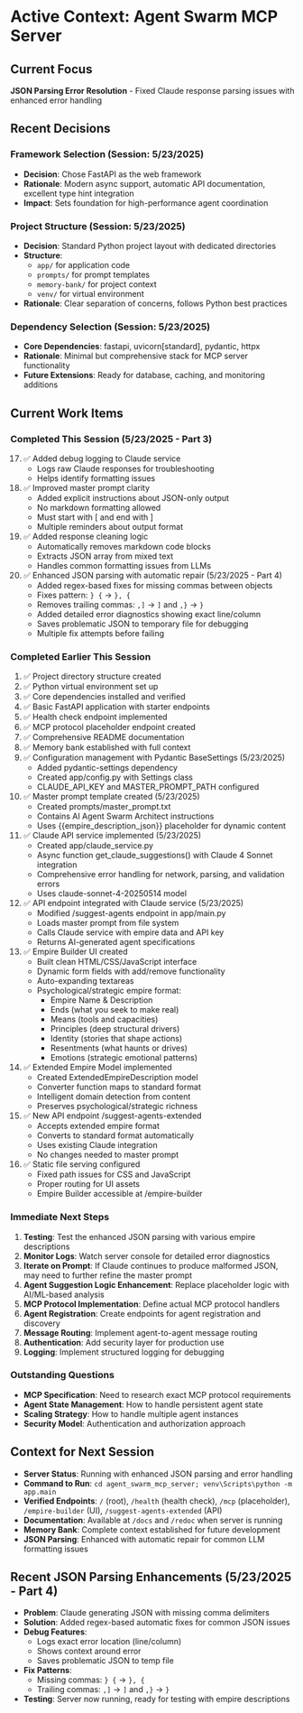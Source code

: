 # Active Context: Agent Swarm MCP Server

## Current Focus
**JSON Parsing Error Resolution** - Fixed Claude response parsing issues with enhanced error handling

## Recent Decisions

### Framework Selection (Session: 5/23/2025)
- **Decision**: Chose FastAPI as the web framework
- **Rationale**: Modern async support, automatic API documentation, excellent type hint integration
- **Impact**: Sets foundation for high-performance agent coordination

### Project Structure (Session: 5/23/2025)
- **Decision**: Standard Python project layout with dedicated directories
- **Structure**: 
  - `app/` for application code
  - `prompts/` for prompt templates
  - `memory-bank/` for project context
  - `venv/` for virtual environment
- **Rationale**: Clear separation of concerns, follows Python best practices

### Dependency Selection (Session: 5/23/2025)
- **Core Dependencies**: fastapi, uvicorn[standard], pydantic, httpx
- **Rationale**: Minimal but comprehensive stack for MCP server functionality
- **Future Extensions**: Ready for database, caching, and monitoring additions

## Current Work Items

### Completed This Session (5/23/2025 - Part 3)
17. ✅ Added debug logging to Claude service
    - Logs raw Claude responses for troubleshooting
    - Helps identify formatting issues
18. ✅ Improved master prompt clarity
    - Added explicit instructions about JSON-only output
    - No markdown formatting allowed
    - Must start with [ and end with ]
    - Multiple reminders about output format
19. ✅ Added response cleaning logic
    - Automatically removes markdown code blocks
    - Extracts JSON array from mixed text
    - Handles common formatting issues from LLMs
20. ✅ Enhanced JSON parsing with automatic repair (5/23/2025 - Part 4)
    - Added regex-based fixes for missing commas between objects
    - Fixes pattern: `} {` → `}, {`
    - Removes trailing commas: `,]` → `]` and `,}` → `}`
    - Added detailed error diagnostics showing exact line/column
    - Saves problematic JSON to temporary file for debugging
    - Multiple fix attempts before failing

### Completed Earlier This Session
1. ✅ Project directory structure created
2. ✅ Python virtual environment set up
3. ✅ Core dependencies installed and verified
4. ✅ Basic FastAPI application with starter endpoints
5. ✅ Health check endpoint implemented
6. ✅ MCP protocol placeholder endpoint created
7. ✅ Comprehensive README documentation
8. ✅ Memory bank established with full context
9. ✅ Configuration management with Pydantic BaseSettings (5/23/2025)
   - Added pydantic-settings dependency
   - Created app/config.py with Settings class
   - CLAUDE_API_KEY and MASTER_PROMPT_PATH configured
10. ✅ Master prompt template created (5/23/2025)
    - Created prompts/master_prompt.txt
    - Contains AI Agent Swarm Architect instructions
    - Uses {{empire_description_json}} placeholder for dynamic content
11. ✅ Claude API service implemented (5/23/2025)
    - Created app/claude_service.py
    - Async function get_claude_suggestions() with Claude 4 Sonnet integration
    - Comprehensive error handling for network, parsing, and validation errors
    - Uses claude-sonnet-4-20250514 model
12. ✅ API endpoint integrated with Claude service (5/23/2025)
    - Modified /suggest-agents endpoint in app/main.py
    - Loads master prompt from file system
    - Calls Claude service with empire data and API key
    - Returns AI-generated agent specifications
13. ✅ Empire Builder UI created
    - Built clean HTML/CSS/JavaScript interface
    - Dynamic form fields with add/remove functionality
    - Auto-expanding textareas
    - Psychological/strategic empire format:
      - Empire Name & Description
      - Ends (what you seek to make real)
      - Means (tools and capacities)
      - Principles (deep structural drivers)
      - Identity (stories that shape actions)
      - Resentments (what haunts or drives)
      - Emotions (strategic emotional patterns)
14. ✅ Extended Empire Model implemented
    - Created ExtendedEmpireDescription model
    - Converter function maps to standard format
    - Intelligent domain detection from content
    - Preserves psychological/strategic richness
15. ✅ New API endpoint /suggest-agents-extended
    - Accepts extended empire format
    - Converts to standard format automatically
    - Uses existing Claude integration
    - No changes needed to master prompt
16. ✅ Static file serving configured
    - Fixed path issues for CSS and JavaScript
    - Proper routing for UI assets
    - Empire Builder accessible at /empire-builder

### Immediate Next Steps
1. **Testing**: Test the enhanced JSON parsing with various empire descriptions
2. **Monitor Logs**: Watch server console for detailed error diagnostics
3. **Iterate on Prompt**: If Claude continues to produce malformed JSON, may need to further refine the master prompt
4. **Agent Suggestion Logic Enhancement**: Replace placeholder logic with AI/ML-based analysis
5. **MCP Protocol Implementation**: Define actual MCP protocol handlers
6. **Agent Registration**: Create endpoints for agent registration and discovery
7. **Message Routing**: Implement agent-to-agent message routing
8. **Authentication**: Add security layer for production use
9. **Logging**: Implement structured logging for debugging

### Outstanding Questions
- **MCP Specification**: Need to research exact MCP protocol requirements
- **Agent State Management**: How to handle persistent agent state
- **Scaling Strategy**: How to handle multiple agent instances
- **Security Model**: Authentication and authorization approach

## Context for Next Session
- **Server Status**: Running with enhanced JSON parsing and error handling
- **Command to Run**: `cd agent_swarm_mcp_server; venv\Scripts\python -m app.main`
- **Verified Endpoints**: `/` (root), `/health` (health check), `/mcp` (placeholder), `/empire-builder` (UI), `/suggest-agents-extended` (API)
- **Documentation**: Available at `/docs` and `/redoc` when server is running
- **Memory Bank**: Complete context established for future development
- **JSON Parsing**: Enhanced with automatic repair for common LLM formatting issues

## Recent JSON Parsing Enhancements (5/23/2025 - Part 4)
- **Problem**: Claude generating JSON with missing comma delimiters
- **Solution**: Added regex-based automatic fixes for common JSON issues
- **Debug Features**: 
  - Logs exact error location (line/column)
  - Shows context around error
  - Saves problematic JSON to temp file
- **Fix Patterns**:
  - Missing commas: `} {` → `}, {`
  - Trailing commas: `,]` → `]` and `,}` → `}`
- **Testing**: Server now running, ready for testing with empire descriptions
